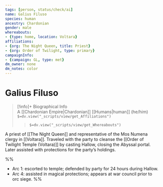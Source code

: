 ```yaml
---
tags: [person, status/check/ai]
name: Galius Filuso
species: human
ancestry: Chardonian
gender: male
whereabouts:
- {type: home, location: Voltara}
affiliations:
- {org: The Night Queen, title: Priest}
- {org: Order of Twilight, type: primary}
campaignInfo:
- {campaign: GL, type: met}
dm_owner: none
dm_notes: color
---
```

# Galius Filuso
>[!info]+ Biographical Info  
> A [[Chardonian Empire|Chardonian]] [[Humans|human]] (he/him)  
> `$=dv.view("_scripts/view/get_Affiliations")`  
>> `$=dv.view("_scripts/view/get_Whereabouts")`

A priest of [[The Night Queen]] and representative of the Mos Numena clergy in [[Voltara]]. Traveled with the party to cleanse the [[Order of Twilight Temple (Voltara)]] by casting Hallow, closing the Abyssal portal. Later assisted with protections for the party’s holdings.

%%
- Arc 1: escorted to temple; defended by party for 24 hours during Hallow.
- Arc 4: assisted in magical protections; appears at war council prior to orc siege.
%%
